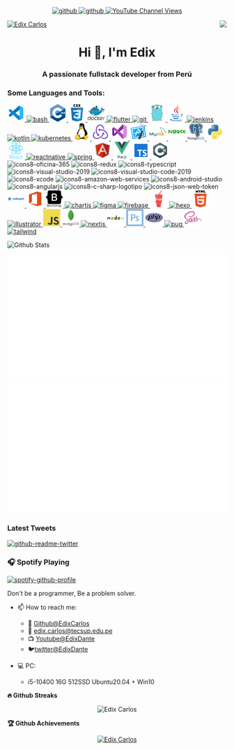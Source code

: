 <!-- <p align="center">
  Visitor count<br>
  <img src="https://profile-counter.glitch.me/EdixCarlos/count.svg" />
</p> -->

<p align="center">
    <a href="https://github.com/edixcarlos">
        <img alt="github"
            src="https://img.shields.io/github/stars/EdixCarlos?affiliations=OWNER&color=%23ffe411&label=github%20stars&logo=github&logoColor=%23fffFF&style=flat" />
    </a>
  <a href="https://github.com/edixcarlos">
        <img alt="github"
            src="https://komarev.com/ghpvc/?username=EdixCarlos" />
    </a>
    <a href="https://www.youtube.com/channel/UCMzRuDsg5_MndnFgGUw9SAw">
       <img alt="YouTube Channel Views" src="https://img.shields.io/youtube/channel/views/UCMzRuDsg5_MndnFgGUw9SAw">
    </a>
    
<!--      [![https://count.getloli.com/get/@EdixCarlos?theme=gelbooru](https://count.getloli.com/get/@EdixCarlos?theme=gelbooru)](https://github.com/EdixCarlos/) -->
</p>

<!--   <a href="https://count.getloli.com/"><img src="https://count.getloli.com/get/@:EdixCarlos"></a> -->
<p>
  <a href="https://github.com/EdixCarlos/">
       <img alt="Edix Carlos" src="https://count.getloli.com/get/@EdixCarlos?theme=gelbooru">
    </a>
  <img src="https://weather-icon.journeyad.repl.co/@Cusco?v=2" align="right">
</p>

<h1 align="center">Hi 👋, I'm Edix</h1>
<h3 align="center">A passionate fullstack developer from Perú</h3>

<h3 align="left">Some Languages and Tools:</h3>
<p align="left"> 





  







<a href="https://code.visualstudio.com/" target="_blank"> <svg xmlns="http://www.w3.org/2000/svg"  viewBox="0 0 48 48" width="40px" height="40px"><path fill="#29b6f6" d="M44,11.11v25.78c0,1.27-0.79,2.4-1.98,2.82l-8.82,4.14L34,33V15L33.2,4.15l8.82,4.14 C43.21,8.71,44,9.84,44,11.11z"/><path fill="#0277bd" d="M9,33.896L34,15V5.353c0-1.198-1.482-1.758-2.275-0.86L4.658,29.239 c-0.9,0.83-0.849,2.267,0.107,3.032c0,0,1.324,1.232,1.803,1.574C7.304,34.37,8.271,34.43,9,33.896z"/><path fill="#0288d1" d="M9,14.104L34,33v9.647c0,1.198-1.482,1.758-2.275,0.86L4.658,18.761 c-0.9-0.83-0.849-2.267,0.107-3.032c0,0,1.324-1.232,1.803-1.574C7.304,13.63,8.271,13.57,9,14.104z"/></svg> </a><a href="https://www.gnu.org/software/bash/" target="_blank"> <img src="https://www.vectorlogo.zone/logos/gnu_bash/gnu_bash-icon.svg" alt="bash" width="40" height="40"/> </a><a href="https://www.w3schools.com/cpp/" target="_blank"> <img src="https://raw.githubusercontent.com/devicons/devicon/master/icons/cplusplus/cplusplus-original.svg" alt="cplusplus" width="40" height="40"/> </a> <a href="https://www.w3schools.com/css/" target="_blank"> <img src="https://raw.githubusercontent.com/devicons/devicon/master/icons/css3/css3-original-wordmark.svg" alt="css3" width="40" height="40"/> </a> <a href="https://www.docker.com/" target="_blank"> <img src="https://raw.githubusercontent.com/devicons/devicon/master/icons/docker/docker-original-wordmark.svg" alt="docker" width="40" height="40"/> </a> <a href="https://flutter.dev" target="_blank"> <img src="https://www.vectorlogo.zone/logos/flutterio/flutterio-icon.svg" alt="flutter" width="40" height="40"/> </a><a href="https://git-scm.com/" target="_blank"> <img src="https://www.vectorlogo.zone/logos/git-scm/git-scm-icon.svg" alt="git" width="40" height="40"/> </a><a href="https://golang.org" target="_blank"> <img src="https://raw.githubusercontent.com/devicons/devicon/master/icons/go/go-original.svg" alt="go" width="40" height="40"/></a><a href="https://www.java.com" target="_blank"> <img src="https://raw.githubusercontent.com/devicons/devicon/master/icons/java/java-original.svg" alt="java" width="40" height="40"/> </a> <a href="https://www.jenkins.io" target="_blank"> <img src="https://www.vectorlogo.zone/logos/jenkins/jenkins-icon.svg" alt="jenkins" width="40" height="40"/> </a> <a href="https://kotlinlang.org" target="_blank"> <img src="https://www.vectorlogo.zone/logos/kotlinlang/kotlinlang-icon.svg" alt="kotlin" width="40" height="40"/> </a><a href="https://kubernetes.io" target="_blank"> <img src="https://www.vectorlogo.zone/logos/kubernetes/kubernetes-icon.svg" alt="kubernetes" width="40" height="40"/> </a><a href="https://www.linux.org/" target="_blank"> <img src="https://raw.githubusercontent.com/devicons/devicon/master/icons/linux/linux-original.svg" alt="linux" width="40" height="40"/> </a><a href="https://es.redux.js.org/" target="_blank"><svg xmlns="http://www.w3.org/2000/svg"  viewBox="0 0 48 48" width="40px" height="40px"><path fill="#7e57c2" d="M23,4c-6.617,0-12,7.27-12,16.205c0,4.834,1.582,9.169,4.078,12.136C15.03,32.554,15,32.773,15,33	c0,1.657,1.343,3,3,3s3-1.343,3-3s-1.343-3-3-3c-0.315,0-0.612,0.062-0.897,0.152C15.206,27.731,14,24.175,14,20.205	C14,12.924,18.037,7,23,7c3.837,0,7.111,3.547,8.404,8.518c1.122,0.346,2.237,0.782,3.33,1.308C33.579,9.508,28.759,4,23,4z"/><path fill="#7e57c2" d="M35.507,20.084c-3.947-2.392-8.374-3.442-12.182-2.959C22.775,16.444,21.943,16,21,16	c-1.657,0-3,1.343-3,3s1.343,3,3,3c1.272,0,2.353-0.795,2.789-1.912c3.118-0.379,6.812,0.531,10.163,2.563	c6.403,3.881,9.67,10.569,7.282,14.911c-0.827,1.504-2.286,2.572-4.218,3.09c-2.286,0.611-5.007,0.394-7.727-0.528	c-0.839,0.772-1.749,1.498-2.725,2.168c2.552,1.117,5.196,1.704,7.669,1.704c1.24,0,2.438-0.147,3.559-0.447	c2.741-0.733,4.841-2.304,6.071-4.542C47.016,33.276,43.267,24.787,35.507,20.084z"/><path fill="#7e57c2" d="M35,28.992C35,27.34,33.657,26,32,26s-3,1.34-3,2.992c0,0.669,0.228,1.281,0.6,1.779	c-1.279,2.802-3.744,5.567-7.062,7.578c-3.865,2.344-8.185,3.202-11.555,2.302c-1.932-0.518-3.391-1.586-4.218-3.09	c-1.702-3.094-0.521-7.376,2.61-10.988c-0.323-1.144-0.562-2.34-0.706-3.575c-5.07,4.797-7.109,11.323-4.532,16.009	c1.23,2.238,3.33,3.809,6.071,4.542c1.121,0.3,2.318,0.447,3.559,0.447c3.346,0,7.007-1.068,10.326-3.08	c3.836-2.325,6.683-5.577,8.209-8.962C33.815,31.801,35,30.541,35,28.992z"/></svg> </a><a href="https://visualstudio.microsoft.com/es/vs/" target="_blank"> <svg xmlns="http://www.w3.org/2000/svg"  viewBox="0 0 48 48" width="40px" height="40px"><path fill="#ce93d8" d="M44,11.11v25.78c0,1.27-0.79,2.4-1.98,2.82l-8.82,4.14L34,33V15L33.2,4.15l8.82,4.14 C43.21,8.71,44,9.84,44,11.11z"/><path fill="#8e24aa" d="M4.416,33.815l3.159,1.95c0.733,0.44,1.664,0.365,2.318-0.185L34,15.938V5.353 c0-1.198-1.482-1.758-2.275-0.86L9,29.873L4.416,33.815z"/><path fill="#ab47bc" d="M4.416,14.185l3.159-1.95c0.733-0.44,1.664-0.365,2.318,0.185L34,32.063v10.585 c0,1.198-1.482,1.758-2.275,0.86L9,18.127L4.416,14.185z"/><path fill="#6a1b9a" d="M9,18.13v11.74l-3.2,3.74C5.22,34.37,4,33.96,4,33V15c0-0.96,1.22-1.37,1.8-0.61L9,18.13z"/></svg> </a><a href="https://developer.apple.com/xcode/" target="_blank"> <svg xmlns="http://www.w3.org/2000/svg"  viewBox="0 0 48 48" width="40px" height="40px"><path fill="#03a9f4" d="M44 38L6.6 43.9 2 13.8 39.2 8.1z"/><path fill="#039be5" d="M39.2 8.1L44 38 6.6 43.9 6.2 41z"/><path fill="#29b6f6" d="M2 13.8L4.4 29.3 22.2 10.7z"/><path fill="#fff" d="M8.3,41.6l-4-26.2l33.3-5.1l4.2,26L8.3,41.6z M6.6,17.1l3.4,22.2l29.5-4.7l-3.5-22.1L6.6,17.1z"/><path fill="#fff" d="M11.1 27L11.5 30 36 26.1 35.5 23.1z"/><path fill="#fff" d="M16.6 34.3L13.5 38l.4-4.8c0-.1 0-.2.1-.3l5.2-12.7c.2-.5.8-.8 1.3-.5l.9.4c.5.2.8.8.5 1.3L16.8 34C16.7 34.1 16.7 34.2 16.6 34.3zM30.7 29.2l-9.3-10.9c-.4-.4-.3-1.1.1-1.4l.8-.6c.4-.4 1.1-.3 1.4.1L33 27.3 30.7 29.2zM33.6 28c0 0 2.4.7 2.4 3.5 0 1.8-.5 2.5-.5 2.5s-.4-1.2-2.3-1.9c-2.6-.9-2.5-2.9-2.5-2.9l2.2-.5L33.6 28z"/><path fill="#03a9f4" d="M20.4 25L19.2 27.9 21.1 26.1 21.5 25z"/><path fill="#039be5" d="M19.5 30L21.1 26.1 19.2 27.9 18.4 30z"/><path fill="#03a9f4" d="M15.2 30L17.2 25 16.1 25 14.1 30z"/><path fill="#039be5" d="M33.9 26.8L30.6 23 29.3 23 32.8 27 33 27.3 30.7 29.2 29.4 27.7 29.4 27.7 26.2 24 24.9 24 27.9 27.5 29.9 29.9 30.6 30.6 31.3 30 33.6 28 34.4 27.4z"/><path fill="#03a9f4" d="M17 20.9L17 22 22 24.1 22 23z"/><path fill="#039be5" d="M18 33.6L14.9 32.3 14.1 33.1 18 34.7z"/><path fill="#03a9f4" d="M13 31.5L13 32.6 14.1 33.1 14.9 32.3z"/><path fill="#0277bd" d="M37.9 12.2c0 0 0 .1 0 .1l.7 4.2 1.3-3.6c0-.1.1-.2.1-.3l-.4-2.3C38.8 10.8 38.1 11.6 37.9 12.2zM33.9 32.4c-.2-.1-.4-.2-.7-.3-.5-.2-.8-.3-1.1-.5L30.8 36l2.2-.3L33.9 32.4zM30.2 38.1L29.7 40.3 31.8 39.9 32.4 37.8zM34.8 21.8L34.8 21.9 34.4 23.3 35.5 23.1 35.9 25.3 36.7 22.4 37.2 20.8 36.5 16.4 35.4 19.9z"/><path fill="#90a4ae" d="M36.5 16.4l.7 4.4 1.3-4.3-.7-4.2c-.5 1.4-1 2.8-1.1 3L36.5 16.4zM30.8 36L30.2 38.1 32.4 37.8 33 35.7zM35.9 25.3L35.5 23.1 34.4 23.3 33.5 26.5 35.6 26.2zM33.6 28L33 28.3l-.9 3.3c.3.2.7.4 1.1.5.3.1.5.2.7.3l1-3.6C34.3 28.2 33.6 28 33.6 28z"/><path fill="#0277bd" d="M34.9,28.8l0.7-2.7l-2.2,0.3l-0.6,2.2l0.8-0.7C33.6,28,34.3,28.2,34.9,28.8z"/><path fill="#90a4ae" d="M33.6,28l-0.8,0.7l-0.8,2.9c0.3,0.2,0.7,0.4,1.1,0.5c0.3,0.1,0.5,0.2,0.7,0.3l1-3.6 C34.3,28.2,33.6,28,33.6,28z"/><path fill="#78909c" d="M36,4.5C30,4.5,26,6,26,6v0.5c8.6,0,9.7,3.2,10,4V4.5z"/><path fill="#d7dee2" d="M44,6.3C43.8,6.7,43.6,7,43,7c-1.1,0-2-1.6-2-1.6C39.3,4.3,36,3,33,3c-6,0-8,1.5-8,1.5V5 c4.2,0,5.8,0.4,7.3,1.5c2.4,1.8,2.2,5.9,1.3,9.1L31.8,21l2.9,0.9l2.1-6.6c0.1-0.1,0.6-1.6,1.1-3.1c0.3-0.8,1.1-1.8,2.1-2.1 c0.6-0.2,1.4-0.3,1.9,0.1c0.5,0.4,0.5,0.7,0.4,1.1v0l2,0.6L46,7L44,6.3z"/><path fill="#90a4ae" d="M43,7c-1.1,0-2-1.6-2-1.6l-0.8,2.5c-0.3,1.1-1.5,1.6-2.5,1.3l-4.3-1.4c0.5,0.9,0.7,1.9,0.8,3.1 l3.8,1.2c0.3-0.6,0.8-1.3,1.5-1.7l0,0c0.2-0.1,0.4-0.2,0.6-0.3c0.6-0.2,1.4-0.3,1.9,0.1c0.5,0.4,0.5,0.7,0.4,1.1v0l1.6-5 C43.8,6.7,43.6,7,43,7z"/><path fill="#424242" d="M31.8,21l-8.7,20.3c-0.5,1.3,0.2,2.9,1.6,3.3l0.9,0.3c1.4,0.4,2.8-0.4,3.1-1.4l6-21.6L31.8,21z"/></svg> </a><a href="https://www.mysql.com/" target="_blank"> <img src="https://raw.githubusercontent.com/devicons/devicon/master/icons/mysql/mysql-original-wordmark.svg" alt="mysql" width="40" height="40"/> </a> <a href="https://www.nginx.com" target="_blank"> <img src="https://raw.githubusercontent.com/devicons/devicon/master/icons/nginx/nginx-original.svg" alt="nginx" width="40" height="40"/> </a>  <a href="https://www.postgresql.org" target="_blank"> <img src="https://raw.githubusercontent.com/devicons/devicon/master/icons/postgresql/postgresql-original-wordmark.svg" alt="postgresql" width="40" height="40"/> </a> <a href="https://www.python.org" target="_blank"> <img src="https://raw.githubusercontent.com/devicons/devicon/master/icons/python/python-original.svg" alt="python" width="40" height="40"/> </a> <a href="https://reactjs.org/" target="_blank"> <img src="https://raw.githubusercontent.com/devicons/devicon/master/icons/react/react-original-wordmark.svg" alt="react" width="40" height="40"/> </a> <a href="https://reactnative.dev/" target="_blank"> <img src="https://reactnative.dev/img/header_logo.svg" alt="reactnative" width="40" height="40"/> </a> <a href="https://spring.io/" target="_blank"> <img src="https://www.vectorlogo.zone/logos/springio/springio-icon.svg" alt="spring" width="40" height="40"/> </a><a href="https://angular.io/start" target="_blank"> <svg xmlns="http://www.w3.org/2000/svg"  viewBox="0 0 48 48" width="40px" height="40px"><path fill="#bdbdbd" d="M23.933 2L3 9.285 6.308 36.408 23.955 46 41.693 36.278 45 9.156z"/><path fill="#b71c1c" d="M42.818 10.527L24 4.135 24 43.695 39.832 35.017z"/><path fill="#dd2c00" d="M23.941 4.115L5.181 10.644 8.168 35.143 23.951 43.721 24 43.695 24 4.135z"/><path fill="#bdbdbd" d="M24 5.996L24 15.504 32.578 34 36.987 34z"/><path fill="#eee" d="M11.013 34L15.422 34 24 15.504 24 5.996z"/><path fill="#bdbdbd" d="M24 24H30V28H24z"/><path fill="#eee" d="M18 24H24V28H18z"/></svg> </a> <a href="https://vuejs.org/" target="_blank"> <img src="https://raw.githubusercontent.com/devicons/devicon/master/icons/vuejs/vuejs-original-wordmark.svg" alt="vuejs" width="40" height="40"/> </a><a href="https://www.typescriptlang.org/" target="_blank"> <svg xmlns="http://www.w3.org/2000/svg"  viewBox="0 0 48 48" width="40px" height="40px"><rect width="36" height="36" x="6" y="6" fill="#1976d2"/><polygon fill="#fff" points="27.49,22 14.227,22 14.227,25.264 18.984,25.264 18.984,40 22.753,40 22.753,25.264 27.49,25.264"/><path fill="#fff" d="M39.194,26.084c0,0-1.787-1.192-3.807-1.192s-2.747,0.96-2.747,1.986 c0,2.648,7.381,2.383,7.381,7.712c0,8.209-11.254,4.568-11.254,4.568V35.22c0,0,2.152,1.622,4.733,1.622s2.483-1.688,2.483-1.92 c0-2.449-7.315-2.449-7.315-7.878c0-7.381,10.658-4.469,10.658-4.469L39.194,26.084z"/></svg> </a> <a href="https://docs.microsoft.com/en-us/dotnet/csharp/" target="_blank"> <svg xmlns="http://www.w3.org/2000/svg"  viewBox="0 0 48 48" width="40px" height="40px"><path fill="#37474f" fill-rule="evenodd" d="M22.903,3.286c0.679-0.381,1.515-0.381,2.193,0 c3.355,1.883,13.451,7.551,16.807,9.434C42.582,13.1,43,13.804,43,14.566c0,3.766,0,15.101,0,18.867 c0,0.762-0.418,1.466-1.097,1.847c-3.355,1.883-13.451,7.551-16.807,9.434c-0.679,0.381-1.515,0.381-2.193,0 c-3.355-1.883-13.451-7.551-16.807-9.434C5.418,34.899,5,34.196,5,33.434c0-3.766,0-15.101,0-18.867 c0-0.762,0.418-1.466,1.097-1.847C9.451,10.837,19.549,5.169,22.903,3.286z" clip-rule="evenodd"/><path fill="#546e7a" fill-rule="evenodd" d="M5.304,34.404C5.038,34.048,5,33.71,5,33.255 c0-3.744,0-15.014,0-18.759c0-0.758,0.417-1.458,1.094-1.836c3.343-1.872,13.405-7.507,16.748-9.38 c0.677-0.379,1.594-0.371,2.271,0.008c3.343,1.872,13.371,7.459,16.714,9.331c0.27,0.152,0.476,0.335,0.66,0.576L5.304,34.404z" clip-rule="evenodd"/><path fill="#fff" fill-rule="evenodd" d="M24,10c7.727,0,14,6.273,14,14s-6.273,14-14,14 s-14-6.273-14-14S16.273,10,24,10z M24,17c3.863,0,7,3.136,7,7c0,3.863-3.137,7-7,7s-7-3.137-7-7C17,20.136,20.136,17,24,17z" clip-rule="evenodd"/><path fill="#455a64" fill-rule="evenodd" d="M42.485,13.205c0.516,0.483,0.506,1.211,0.506,1.784 c0,3.795-0.032,14.589,0.009,18.384c0.004,0.396-0.127,0.813-0.323,1.127L23.593,24L42.485,13.205z" clip-rule="evenodd"/><path fill="#fff" fill-rule="evenodd" d="M34 20H35V28H34zM37 20H38V28H37z" clip-rule="evenodd"/><path fill="#fff" fill-rule="evenodd" d="M32 25H40V26H32zM32 22H40V23H32z" clip-rule="evenodd"/></svg> </a>![icons8-oficina-365](https://user-images.githubusercontent.com/74202934/151739738-60419d17-6ae1-4c67-8ea8-da6cb54fff3a.svg)
![icons8-redux](https://user-images.githubusercontent.com/74202934/151739741-fd0ba4ad-c721-477f-ac9f-eb47739deeb0.svg)
![icons8-typescript](https://user-images.githubusercontent.com/74202934/151739742-e07d356f-3fc7-45bf-89f5-9acfffd21ef6.svg)
![icons8-visual-studio-2019](https://user-images.githubusercontent.com/74202934/151739743-20fd7729-ad1b-4cae-b6f6-c18001570e23.svg)
![icons8-visual-studio-code-2019](https://user-images.githubusercontent.com/74202934/151739745-e526f537-4d2a-4f42-afe8-d251d76b7dff.svg)
![icons8-xcode](https://user-images.githubusercontent.com/74202934/151739746-ad4b441d-588c-44fb-a26c-c7b1a60773ac.svg)
![icons8-amazon-web-services](https://user-images.githubusercontent.com/74202934/151739748-1f5be17b-ee31-43de-a96b-2a99ff0bc2cc.svg)
![icons8-android-studio](https://user-images.githubusercontent.com/74202934/151739750-6ac7dd7f-815b-444e-afed-7b53e4edf6fd.svg)
![icons8-angularjs](https://user-images.githubusercontent.com/74202934/151739752-7a7af6e0-e2a3-4021-9693-319d27cc27ba.svg)
![icons8-c-sharp-logotipo](https://user-images.githubusercontent.com/74202934/151739754-a1c9800a-cb56-4e1f-a446-b8c1e6e20743.svg)
![icons8-json-web-token](https://user-images.githubusercontent.com/74202934/151739756-844c8ddf-eb5d-4540-82fd-9acec1c8da0a.svg)<a href="https://webpack.js.org" target="_blank"> <img src="https://raw.githubusercontent.com/devicons/devicon/d00d0969292a6569d45b06d3f350f463a0107b0d/icons/webpack/webpack-original-wordmark.svg" alt="webpack" width="40" height="40"/> </a><a href="https://www.office.com/" target="_blank"> <svg xmlns="http://www.w3.org/2000/svg"  viewBox="0 0 48 48" width="40px" height="40px"><path fill="#e64a19" d="M7 12L29 4 41 7 41 41 29 44 7 36 29 39 29 10 15 13 15 33 7 36z"/></svg> </a> <a href="https://getbootstrap.com" target="_blank" rel="noreferrer"> <img src="https://raw.githubusercontent.com/devicons/devicon/master/icons/bootstrap/bootstrap-plain-wordmark.svg" alt="bootstrap" width="40" height="40"/> </a> <a href="https://www.chartjs.org" target="_blank" rel="noreferrer"> <img src="https://www.chartjs.org/media/logo-title.svg" alt="chartjs" width="40" height="40"/> </a>  <a href="https://www.figma.com/" target="_blank" rel="noreferrer"> <img src="https://www.vectorlogo.zone/logos/figma/figma-icon.svg" alt="figma" width="40" height="40"/> </a> <a href="https://firebase.google.com/" target="_blank" rel="noreferrer"> <img src="https://www.vectorlogo.zone/logos/firebase/firebase-icon.svg" alt="firebase" width="40" height="40"/> </a> <a href="https://gulpjs.com" target="_blank" rel="noreferrer"> <img src="https://raw.githubusercontent.com/devicons/devicon/master/icons/gulp/gulp-plain.svg" alt="gulp" width="40" height="40"/> </a> <a href="hexo.io/" target="_blank" rel="noreferrer"> <img src="https://www.vectorlogo.zone/logos/hexoio/hexoio-icon.svg" alt="hexo" width="40" height="40"/> </a> <a href="https://www.w3.org/html/" target="_blank" rel="noreferrer"> <img src="https://raw.githubusercontent.com/devicons/devicon/master/icons/html5/html5-original-wordmark.svg" alt="html5" width="40" height="40"/> </a> <a href="https://www.adobe.com/in/products/illustrator.html" target="_blank" rel="noreferrer"> <img src="https://www.vectorlogo.zone/logos/adobe_illustrator/adobe_illustrator-icon.svg" alt="illustrator" width="40" height="40"/> </a> <a href="https://developer.mozilla.org/en-US/docs/Web/JavaScript" target="_blank" rel="noreferrer"> <img src="https://raw.githubusercontent.com/devicons/devicon/master/icons/javascript/javascript-original.svg" alt="javascript" width="40" height="40"/> </a> <a href="https://www.mongodb.com/" target="_blank" rel="noreferrer"> <img src="https://raw.githubusercontent.com/devicons/devicon/master/icons/mongodb/mongodb-original-wordmark.svg" alt="mongodb" width="40" height="40"/> </a> <a href="https://nextjs.org/" target="_blank" rel="noreferrer"> <img src="https://cdn.worldvectorlogo.com/logos/nextjs-2.svg" alt="nextjs" width="40" height="40"/> </a> <a href="https://nodejs.org" target="_blank" rel="noreferrer"> <img src="https://raw.githubusercontent.com/devicons/devicon/master/icons/nodejs/nodejs-original-wordmark.svg" alt="nodejs" width="40" height="40"/> </a> <a href="https://www.photoshop.com/en" target="_blank" rel="noreferrer"> <img src="https://raw.githubusercontent.com/devicons/devicon/master/icons/photoshop/photoshop-line.svg" alt="photoshop" width="40" height="40"/> </a> <a href="https://www.php.net" target="_blank" rel="noreferrer"> <img src="https://raw.githubusercontent.com/devicons/devicon/master/icons/php/php-original.svg" alt="php" width="40" height="40"/> </a> <a href="https://pugjs.org" target="_blank" rel="noreferrer"> <img src="https://cdn.worldvectorlogo.com/logos/pug.svg" alt="pug" width="40" height="40"/> </a> 
  <a href="https://sass-lang.com" target="_blank" rel="noreferrer"> <img src="https://raw.githubusercontent.com/devicons/devicon/master/icons/sass/sass-original.svg" alt="sass" width="40" height="40"/> </a> <a href="https://tailwindcss.com/" target="_blank" rel="noreferrer"> <img src="https://www.vectorlogo.zone/logos/tailwindcss/tailwindcss-icon.svg" alt="tailwind" width="40" height="40"/> </a>







 </p>



![Github Stats](https://github-readme-stats.vercel.app/api?username=EdixCarlos&bg_color=30,e96443,904e95&title_color=fff&text_color=fff)

![](https://raw.githubusercontent.com/EdixCarlos/github-stats-transparent/output/generated/overview.svg)
![](https://raw.githubusercontent.com/EdixCarlos/github-stats-transparent/output/generated/languages.svg)




### Latest Tweets

<p><a href="https://www.twitter.com/EdixDante"><img src="https://github-readme-twitter-gazf.vercel.app/api?id=EdixDante&amp;layout=wide" alt="github-readme-twitter"></a></p>

### 🎧 Spotify Playing

[![spotify-github-profile](https://spotify-github-profile.vercel.app/api/view?uid=12140466886&cover_image=false&theme=karaoke&show_offline=true&background_color=121212&interchange=false)](https://github.com/kittinan/spotify-github-profile)


Don't be a programmer, Be a problem solver.



- 📫 How to reach me:
    - :dart: [Github@EdixCarlos](https://github.com/EdixCarlos)
    - :email: [edix.carlos@tecsup.edu.pe](mailto:itgoyo@gmail.com)
    - :tv: [Youtube@EdixDante](https://www.youtube.com/channel/UCMzRuDsg5_MndnFgGUw9SAw?view_as=subscriber)
    - :bird:[twitter@EdixDante](https://twitter.com/EdixDante)


- :computer: PC:
    - i5-10400  16G 512SSD Ubuntu20.04 + Win10



<summary><b>🔥 Github Streaks</b></summary>
<p align="center"><img src="https://github-readme-streak-stats.herokuapp.com/?user=EdixCarlos&theme=black-ice&hide_border=true&stroke=0000&background=0D1117&ring=e05397&fire=e05397&currStreakLabel=e05397" alt="Edix Carlos" /></p>
 <summary><b>🏆 Github Achievements</b></summary>
<p align="center"> <a href="https://github.com/EdixCarlos"><img src="https://github-profile-trophy.vercel.app/?username=EdixCarlos&margin-w=5&theme=radical" alt="Edix Carlos" /></a> </p>

[](https://github.com/EdixCarlos/EdixCarlos/files/8172729/CV.EDIX.DANTE.CARLOS.PANOCCA.03.pdf)
